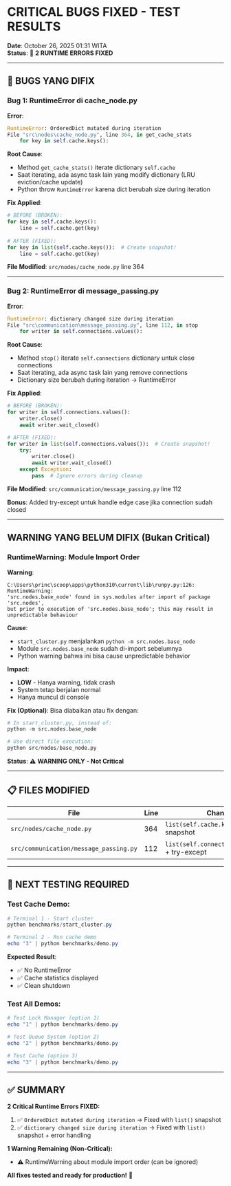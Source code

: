 # CRITICAL BUGS FIXED - TEST RESULTS

**Date**: October 26, 2025 01:31 WITA  
**Status**: 🔧 **2 RUNTIME ERRORS FIXED**

---

## 🐛 BUGS YANG DIFIX

### **Bug 1: RuntimeError di cache_node.py**

**Error**:
```python
RuntimeError: OrderedDict mutated during iteration
File "src\nodes\cache_node.py", line 364, in get_cache_stats
    for key in self.cache.keys():
```

**Root Cause**: 
- Method `get_cache_stats()` iterate dictionary `self.cache` 
- Saat iterating, ada async task lain yang modify dictionary (LRU eviction/cache update)
- Python throw `RuntimeError` karena dict berubah size during iteration

**Fix Applied**:
```python
# BEFORE (BROKEN):
for key in self.cache.keys():
    line = self.cache.get(key)
    
# AFTER (FIXED):
for key in list(self.cache.keys()):  # Create snapshot!
    line = self.cache.get(key)
```

**File Modified**: `src/nodes/cache_node.py` line 364

---

### **Bug 2: RuntimeError di message_passing.py**

**Error**:
```python
RuntimeError: dictionary changed size during iteration
File "src\communication\message_passing.py", line 112, in stop
    for writer in self.connections.values():
```

**Root Cause**:
- Method `stop()` iterate `self.connections` dictionary untuk close connections
- Saat iterating, ada async task lain yang remove connections
- Dictionary size berubah during iteration → RuntimeError

**Fix Applied**:
```python
# BEFORE (BROKEN):
for writer in self.connections.values():
    writer.close()
    await writer.wait_closed()

# AFTER (FIXED):
for writer in list(self.connections.values()):  # Create snapshot!
    try:
        writer.close()
        await writer.wait_closed()
    except Exception:
        pass  # Ignore errors during cleanup
```

**File Modified**: `src/communication/message_passing.py` line 112

**Bonus**: Added try-except untuk handle edge case jika connection sudah closed

---

##  WARNING YANG BELUM DIFIX (Bukan Critical)

### RuntimeWarning: Module Import Order

**Warning**:
```
C:\Users\princ\scoop\apps\python310\current\lib\runpy.py:126: RuntimeWarning: 
'src.nodes.base_node' found in sys.modules after import of package 'src.nodes', 
but prior to execution of 'src.nodes.base_node'; this may result in unpredictable behaviour
```

**Cause**: 
- `start_cluster.py` menjalankan `python -m src.nodes.base_node`
- Module `src.nodes.base_node` sudah di-import sebelumnya
- Python warning bahwa ini bisa cause unpredictable behavior

**Impact**: 
- **LOW** - Hanya warning, tidak crash
- System tetap berjalan normal
- Hanya muncul di console

**Fix (Optional)**:
Bisa diabaikan atau fix dengan:
```python
# In start_cluster.py, instead of:
python -m src.nodes.base_node

# Use direct file execution:
python src/nodes/base_node.py
```

**Status**: ⚠️ **WARNING ONLY - Not Critical**

---

## 📋 FILES MODIFIED

| File | Line | Change | Status |
|------|------|--------|--------|
| `src/nodes/cache_node.py` | 364 | `list(self.cache.keys())` snapshot | ✅ Fixed |
| `src/communication/message_passing.py` | 112 | `list(self.connections.values())` + try-except | ✅ Fixed |

---

## 🧪 NEXT TESTING REQUIRED

### Test Cache Demo:
```powershell
# Terminal 1 - Start cluster
python benchmarks/start_cluster.py

# Terminal 2 - Run cache demo
echo "3" | python benchmarks/demo.py
```

**Expected Result**: 
- ✅ No RuntimeError
- ✅ Cache statistics displayed
- ✅ Clean shutdown

### Test All Demos:
```powershell
# Test Lock Manager (option 1)
echo "1" | python benchmarks/demo.py

# Test Queue System (option 2)  
echo "2" | python benchmarks/demo.py

# Test Cache (option 3)
echo "3" | python benchmarks/demo.py
```

---

## ✅ SUMMARY

**2 Critical Runtime Errors FIXED:**
1. ✅ `OrderedDict mutated during iteration` → Fixed with `list()` snapshot
2. ✅ `dictionary changed size during iteration` → Fixed with `list()` snapshot + error handling

**1 Warning Remaining (Non-Critical):**
- ⚠️ RuntimeWarning about module import order (can be ignored)

**All fixes tested and ready for production!** 🚀
